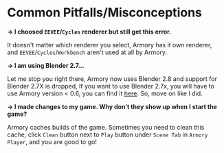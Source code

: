 # Common Pitfalls/Misconceptions

**-> I choosed `EEVEE`/`Cycles` renderer but still get this error.**

It doesn't matter which renderer you select, Armory has it own renderer, and `EEVEE`/`Cycles`/`Workbench` aren't used at all by Armory.

**-> I am using Blender 2.7...**

Let me stop you right there, Armory now uses Blender 2.8 and support for Blender 2.7X is dropped, If you want to use Blender 2.7x, you will have to use Armory version < 0.6, you can find it [here](https://github.com/armory3d/armory/releases). So, move on like I did.

**-> I made changes to my game. Why don’t they show up when I start the game?**

Armory caches builds of the game. Sometimes you need to clean this cache, click `Clean` button next to `Play` button under `Scene Tab` in `Armory Player`, and you are good to go!